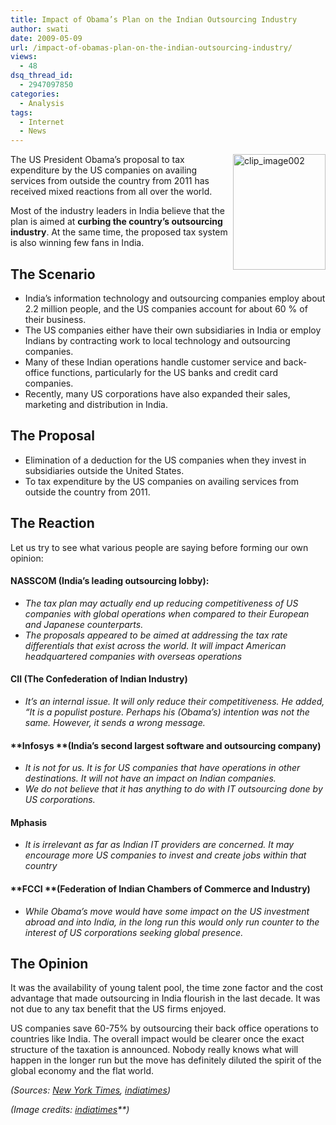 ```yaml
---
title: Impact of Obama’s Plan on the Indian Outsourcing Industry
author: swati
date: 2009-05-09
url: /impact-of-obamas-plan-on-the-indian-outsourcing-industry/
views:
  - 48
dsq_thread_id:
  - 2947097850
categories:
  - Analysis
tags:
  - Internet
  - News
---
```

<img class="wp-image-54246" style="margin-left: 0px;margin-right: 0px" src="http://cdn.devilsworkshop.org/files/2009/05/clip-image00222.jpg" border="0" alt="clip_image002" hspace="12" width="148" height="185" align="right" /> The US President Obama’s proposal to tax expenditure by the US companies on availing services from outside the country from 2011 has received mixed reactions from all over the world.

Most of the industry leaders in India believe that the plan is aimed at **curbing the country’s outsourcing industry**. At the same time, the proposed tax system is also winning few fans in India.

## The Scenario

  * India’s information technology and outsourcing companies employ about 2.2 million people, and the US companies account for about 60 % of their business.
  * The US companies either have their own subsidiaries in India or employ Indians by contracting work to local technology and outsourcing companies.
  * Many of these Indian operations handle customer service and back-office functions, particularly for the US banks and credit card companies.
  * Recently, many US corporations have also expanded their sales, marketing and distribution in India.

## The Proposal

  * Elimination of a deduction for the US companies when they invest in subsidiaries outside the United States.
  * To tax expenditure by the US companies on availing services from outside the country from 2011.

## The Reaction

Let us try to see what various people are saying before forming our own opinion:

#### **NASSCOM** (India&#8217;s leading outsourcing lobby):

  * *The tax plan may actually end up reducing competitiveness of US companies with global operations when compared to their European and Japanese counterparts.*
  * *The proposals appeared to be aimed at addressing the tax rate differentials that exist across the world. It will impact American headquartered companies with overseas operations*

#### **CII** (The Confederation of Indian Industry)

  * *It&#8217;s an internal issue. It will only reduce their competitiveness. He added, &#8220;It is a populist posture. Perhaps his (Obama&#8217;s) intention was not the same. However, it sends a wrong message.*

#### **Infosys **(India’s second largest software and outsourcing company)

  * *It is not for us. It is for US companies that have operations in other destinations. It will not have an impact on Indian companies.*
  * *We do not believe that it has anything to do with IT outsourcing done by US corporations.*

#### Mphasis

  * *It is irrelevant as far as Indian IT providers are concerned. It may encourage more US companies to invest and create jobs within that country*

#### **FCCI **(Federation of Indian Chambers of Commerce and Industry)

  * *While Obama&#8217;s move would have some impact on the US investment abroad and into India, in the long run this would only run counter to the interest of US corporations seeking global presence.*

## The Opinion

It was the availability of young talent pool, the time zone factor and the cost advantage that made outsourcing in India flourish in the last decade. It was not due to any tax benefit that the US firms enjoyed.

US companies save 60-75% by outsourcing their back office operations to countries like India. The overall impact would be clearer once the exact structure of the taxation is announced. Nobody really knows what will happen in the longer run but the move has definitely diluted the spirit of the global economy and the flat world.

*(Sources: <a href="http://www.nytimes.com/2009/05/06/business/global/06tax.html?_r=1&partner=rss&emc=rss" onclick="_gaq.push(['_trackEvent', 'outbound-article', 'http://www.nytimes.com/2009/05/06/business/global/06tax.html?_r=1&partner=rss&emc=rss', 'New York Times']);" >New York Times</a>****, <a href="http://infotech.indiatimes.com/quickiearticleshow/4490936.cms" onclick="_gaq.push(['_trackEvent', 'outbound-article', 'http://infotech.indiatimes.com/quickiearticleshow/4490936.cms', 'indiatimes']);" >indiatimes</a>*<a href="http://www.timesofindia.com/" onclick="_gaq.push(['_trackEvent', 'outbound-article', 'http://www.timesofindia.com/', '']);" ><em></em></a>*)*

*(Image credits: <a href="http://infotech.indiatimes.com/quickiearticleshow/4490936.cms" onclick="_gaq.push(['_trackEvent', 'outbound-article', 'http://infotech.indiatimes.com/quickiearticleshow/4490936.cms', 'indiatimes']);" >indiatimes</a>**)*

